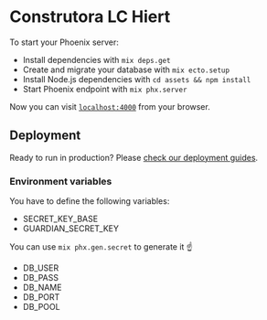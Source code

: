 # Construtora LC Hiert

To start your Phoenix server:

  * Install dependencies with `mix deps.get`
  * Create and migrate your database with `mix ecto.setup`
  * Install Node.js dependencies with `cd assets && npm install`
  * Start Phoenix endpoint with `mix phx.server`

Now you can visit [`localhost:4000`](http://localhost:4000) from your browser.


## Deployment

Ready to run in production? Please [check our deployment guides](https://hexdocs.pm/phoenix/deployment.html).

### Environment variables

You have to define the following variables:

- SECRET_KEY_BASE
- GUARDIAN_SECRET_KEY

You can use `mix phx.gen.secret` to generate it ☝

- DB_USER
- DB_PASS
- DB_NAME
- DB_PORT
- DB_POOL
